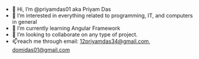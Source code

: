 - 👋 Hi, I’m @priyamdas01 aka Priyam Das
- 👀 I’m interested in everything related to programming, IT, and computers in general
- 🌱 I’m currently learning Angular Framework
- 💞️ I’m looking to collaborate on any type of project.
- 📫reach me through email: 12priyamdas34@gmail.com, domidas01@gmail.com

<!---
priyamdas01/priyamdas01 is a ✨ special ✨ repository because its `README.md` (this file) appears on your GitHub profile.
You can click the Preview link to take a look at your changes.
--->
